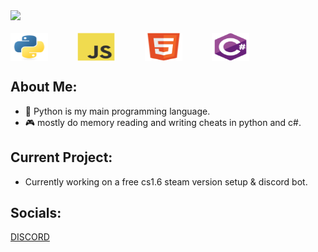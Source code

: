 <a href="https://github.com/JeanExtreme002">
  <img height="200em" src="https://github-readme-stats.vercel.app/api/top-langs/?username=vin-2-real&theme=react&layout=compact&langs_count=8"/>
</a>
<!--
## <a href="https://github.com/JeanExtreme002"><img width="700em" src="https://github-readme-activity-graph.cyclic.app/graph? username=JeanExtreme002&bg_color=20232a&color=58a6ff&line=114a88&point=58a6ff&hide_border=true"/></a> ##
-->

<div style="display: inline_block"><br>
  <img align="center" alt="Python" height="45" width="60" src="https://raw.githubusercontent.com/devicons/devicon/master/icons/python/python-original.svg">
  &nbsp;&nbsp;&nbsp;&nbsp;&nbsp;&nbsp;&nbsp;&nbsp;&nbsp;&nbsp;
  <img align="center" alt="Javascript" height="45" width="60" src="https://raw.githubusercontent.com/devicons/devicon/master/icons/javascript/javascript-original.svg">
  &nbsp;&nbsp;&nbsp;&nbsp;&nbsp;&nbsp;&nbsp;&nbsp;&nbsp;&nbsp;
  <img align="center" alt="HTML" height="45" width="60" src="https://raw.githubusercontent.com/devicons/devicon/master/icons/html5/html5-original.svg">
  &nbsp;&nbsp;&nbsp;&nbsp;&nbsp;&nbsp;&nbsp;&nbsp;&nbsp;&nbsp;
  <img align="center" alt="C#" height="45" width="60" src="https://raw.githubusercontent.com/devicons/devicon/refs/heads/master/icons/csharp/csharp-original.svg">
  &nbsp;&nbsp;&nbsp;&nbsp;&nbsp;&nbsp;&nbsp;&nbsp;&nbsp;&nbsp;
</div>

## About Me:
- :snake: Python is my main programming language.
- :video_game: mostly do memory reading and writing cheats in python and c#.


## Current Project:
-  Currently working on a free cs1.6 steam version setup & discord bot.


## Socials:
<div>
  <a href="https://discord.gg/invite/" target="_blank">DISCORD</a>
</div>
